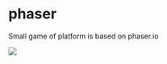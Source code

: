 # phaser

Small game of platform is based on phaser.io


![](http://storage7.static.itmages.com/i/16/1202/h_1480694992_7047782_5cc9bee278.png)
